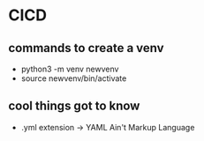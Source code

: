 # CICD

## commands to create a venv

- python3 -m venv newvenv
- source newvenv/bin/activate

## cool things got to know

- .yml extension -> YAML Ain't Markup Language
